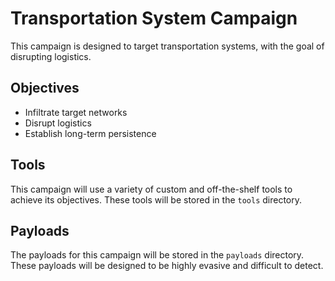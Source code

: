 # Transportation System Campaign

This campaign is designed to target transportation systems, with the goal of disrupting logistics.

## Objectives

- Infiltrate target networks
- Disrupt logistics
- Establish long-term persistence

## Tools

This campaign will use a variety of custom and off-the-shelf tools to achieve its objectives. These tools will be stored in the `tools` directory.

## Payloads

The payloads for this campaign will be stored in the `payloads` directory. These payloads will be designed to be highly evasive and difficult to detect.
